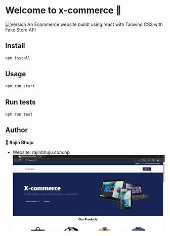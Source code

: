 # Welcome to x-commerce 👋
![Version](https://img.shields.io/badge/version-0.1.0-blue.svg?cacheSeconds=2592000)
An Ecommerce website buildt using react with Tailwind CSS with Fake Store API
## Install

```sh
npm install
```

## Usage

```sh
npm run start
```

## Run tests

```sh
npm run test
```

## Author

👤 **Rajin Bhuju**

* Website: rajinbhuju.com.np
![image](/img11.jpg)
